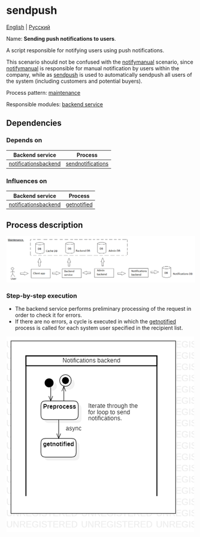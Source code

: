 # sendpush

[English](sendpush.md) | [Русский](sendpush.ru.md)

Name: **Sending push notifications to users**.

A script responsible for notifying users using push notifications.

This scenario should not be confused with the [notifymanual](../notificationsbackend/notifymanual.ru.md) scenario, since [notifymanual](../notificationsbackend/notifymanual.ru.md) is responsible for manual notification by users within the company, while as [sendpush](../notificationsbackend/sendpush.ru.md) is used to automatically sendpush all users of the system (including customers and potential buyers).

Process pattern: [maintenance](../../processpatterns/maintenance.md)

Responsible modules: [backend service](../../backend/notificationsbackend.md)

## Dependencies

### Depends on

| Backend service | Process |
| --- | ---- |
| [notificationsbackend](../../backend/notificationsbackend.md) | [sendnotifications](../notificationsbackend/sendnotifications.md) |

### Influences on

| Backend service | Process |
| --- | ---- |
| [notificationsbackend](../../backend/notificationsbackend.md) | [getnotified](../notificationsbackend/getnotified.md) |

## Process description

![maintenance_overall](../../img/processpatterns/maintenance_overall.png)

### Step-by-step execution

- The backend service performs preliminary processing of the request in order to check it for errors.
- If there are no errors, a cycle is executed in which the [getnotified](../notificationsbackend/getnotified.ru.md) process is called for each system user specified in the recipient list.

![notificationsbackend.sendpush](../../img/activitydiagrams/notificationsbackend.sendpush.png)
